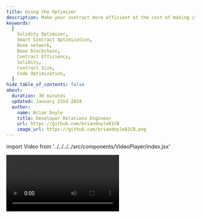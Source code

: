 ```yaml
---
title: Using the Optimizer
description: Make your contract more efficient at the cost of making it bigger.
keywords:
  [
    Solidity Optimizer,
    Smart Contract Optimization,
    Base network,
    Base blockchain,
    Contract Efficiency,
    Solidity,
    Contract Size,
    Code Optimization,
  ]
hide_table_of_contents: false
about:
  duration: 30 minutes
  updated: January 22nd 2024
  author:
    name: Brian Doyle
    title: Developer Relations Engineer
    url: https://github.com/briandoyle81CB
    image_url: https://github.com/briandoyle81CB.png
---
```


import Video from '../../../../src/components/VideoPlayer/index.jsx'

<Video videoId='863777593' title='Using the Optimizer' />
